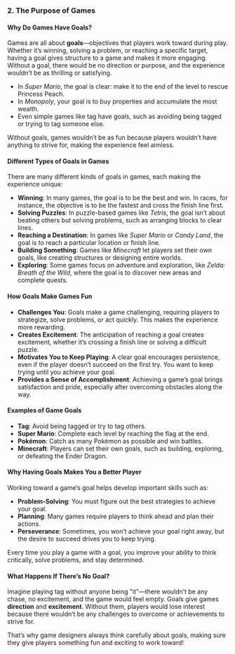 ### 2. **The Purpose of Games**

#### Why Do Games Have Goals?
Games are all about **goals**—objectives that players work toward during play. Whether it’s winning, solving a problem, or reaching a specific target, having a goal gives structure to a game and makes it more engaging. Without a goal, there would be no direction or purpose, and the experience wouldn’t be as thrilling or satisfying.

- In *Super Mario*, the goal is clear: make it to the end of the level to rescue Princess Peach.
- In *Monopoly*, your goal is to buy properties and accumulate the most wealth.
- Even simple games like tag have goals, such as avoiding being tagged or trying to tag someone else. 

Without goals, games wouldn’t be as fun because players wouldn’t have anything to strive for, making the experience feel aimless.

#### Different Types of Goals in Games
There are many different kinds of goals in games, each making the experience unique:

- **Winning**: In many games, the goal is to be the best and win. In races, for instance, the objective is to be the fastest and cross the finish line first.
- **Solving Puzzles**: In puzzle-based games like *Tetris*, the goal isn’t about beating others but solving problems, such as arranging blocks to clear lines.
- **Reaching a Destination**: In games like *Super Mario* or *Candy Land*, the goal is to reach a particular location or finish line.
- **Building Something**: Games like *Minecraft* let players set their own goals, like creating structures or designing entire worlds.
- **Exploring**: Some games focus on adventure and exploration, like *Zelda: Breath of the Wild*, where the goal is to discover new areas and complete quests.

#### How Goals Make Games Fun
- **Challenges You**: Goals make a game challenging, requiring players to strategize, solve problems, or act quickly. This makes the experience more rewarding.
- **Creates Excitement**: The anticipation of reaching a goal creates excitement, whether it’s crossing a finish line or solving a difficult puzzle.
- **Motivates You to Keep Playing**: A clear goal encourages persistence, even if the player doesn’t succeed on the first try. You want to keep trying until you achieve your goal.
- **Provides a Sense of Accomplishment**: Achieving a game’s goal brings satisfaction and pride, especially after overcoming obstacles along the way.

#### Examples of Game Goals
- **Tag**: Avoid being tagged or try to tag others.
- **Super Mario**: Complete each level by reaching the flag at the end.
- **Pokémon**: Catch as many Pokémon as possible and win battles.
- **Minecraft**: Players can set their own goals, such as building, exploring, or defeating the Ender Dragon.

#### Why Having Goals Makes You a Better Player
Working toward a game’s goal helps develop important skills such as:
- **Problem-Solving**: You must figure out the best strategies to achieve your goal.
- **Planning**: Many games require players to think ahead and plan their actions.
- **Perseverance**: Sometimes, you won’t achieve your goal right away, but the desire to succeed drives you to keep trying.

Every time you play a game with a goal, you improve your ability to think critically, solve problems, and stay determined.

#### What Happens If There’s No Goal?
Imagine playing tag without anyone being "it"—there wouldn’t be any chase, no excitement, and the game would feel empty. Goals give games **direction** and **excitement**. Without them, players would lose interest because there wouldn’t be any challenges to overcome or achievements to strive for.

That’s why game designers always think carefully about goals, making sure they give players something fun and exciting to work toward!